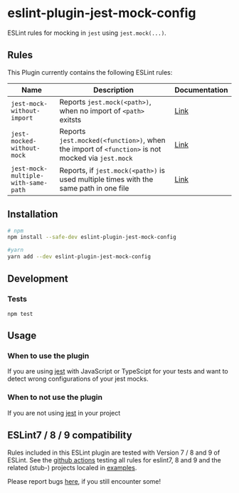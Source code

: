 # eslint-plugin-jest-mock-config

ESLint rules for mocking in `jest` using `jest.mock(...)`.
## Rules

This Plugin currently contains the following ESLint rules:

| Name | Description | Documentation
| - | - | -
| `jest-mock-without-import` | Reports `jest.mock(<path>)`, when no import of `<path>` exitsts  | [Link](docs/rules/jest-mock-without-import.md)
| `jest-mocked-without-mock` | Reports `jest.mocked(<function>)`, when the import of `<function>` is not mocked via `jest.mock`  | [Link](docs/rules/jest-mocked-without-mock.md)
| `jest-mock-multiple-with-same-path` | Reports, if `jest.mock(<path>)` is used multiple times with the same path in one file | [Link](docs/rules/jest-mock-multiple-with-same-path.md)

## Installation

```sh
# npm
npm install --safe-dev eslint-plugin-jest-mock-config

#yarn
yarn add --dev eslint-plugin-jest-mock-config
```

## Development

### Tests
```
npm test
```

## Usage

### When to use the plugin

If you are using [jest](https://www.npmjs.com/package/jest) with JavaScript or TypeScipt for your tests and want to detect wrong configurations of your jest mocks.

### When to not use the plugin

If you are not using [jest](https://www.npmjs.com/package/jest) in your project


## ESLint7 /  8 / 9 compatibility

Rules included in this ESLint plugin are tested with Version 7 / 8 and 9 of ESLint.
See the [github actions](https://github.com/BuZZ-T/eslint-plugin-jest-mock-config/actions) testing all rules for eslint7, 8 and 9 and the related (stub-) projects localed in [examples](https://github.com/BuZZ-T/eslint-plugin-jest-mock-config/tree/main/examples).

Please report bugs [here](https://github.com/BuZZ-T/eslint-plugin-jest-mock-config/issues), if you still encounter some!
